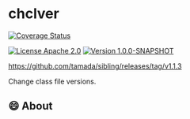 # chclver



[![Coverage Status](https://coveralls.io/repos/github/tamada/chclver/badge.svg?branch=main)](https://coveralls.io/github/tamada/chclver?branch=main)

[![License Apache 2.0](https://img.shields.io/badge/License-Apache%202.0-green?logo=apache)](https://github.com/tamada/chclver/blob/main/LICENSE) [![Version 1.0.0-SNAPSHOT](https://img.shields.io/badge/Version-1.0.0--SNAPSHOT-green)](https://github.com/tamada/chclver/releases/tag/v1.0.0)



https://github.com/tamada/sibling/releases/tag/v1.1.3

Change class file versions.



## :smile: About
